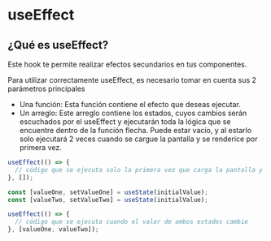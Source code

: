 # useEffect

## ¿Qué es useEffect?

Este hook te permite realizar efectos secundarios en tus componentes.

Para utilizar correctamente useEffect, es necesario tomar en cuenta sus 2 parámetros principales

  * Una función: Esta función contiene el efecto que deseas ejecutar.
  * Un arreglo: Este arreglo contiene los estados, cuyos cambios serán escuchados por el useEffect y ejecutarán toda la lógica que se encuentre dentro de la función flecha. Puede estar vacío, y al estarlo solo ejecutará 2 veces cuando se cargue la pantalla y se renderice por primera vez.

```javascript
useEffect(() => {
  // código que se ejecuta solo la primera vez que carga la pantalla y se renderiza
}, []);
```

```javascript
const [valueOne, setValueOne] = useState(initialValue);
const [valueTwo, setValueTwo] = useState(initialValue);

useEffect(() => {
  // código que se ejecuta cuando el valor de ambos estados cambie
}, [valueOne, valueTwo]);
```
